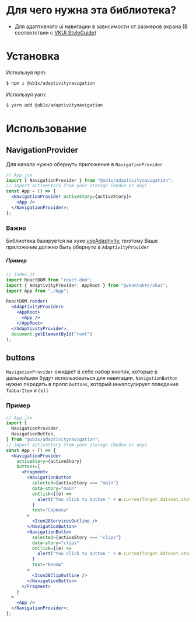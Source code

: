 # Для чего нужна эта библиотека?

- Для адаптивного ui навигации в зависимости от размеров экрана (В соответствии с [VKUI StyleGuide](https://vkcom.github.io/VKUI/#epic))

# Установка

Используя npm:

```sh
$ npm i @ub1x/adaptivitynavigation
```

Используя yarn:

```sh
$ yarn add @ub1x/adaptivitynavigation
```

# Использование

## NavigationProvider

Для начала нужно обернуть приложение в `NavigationProvider`

```jsx
// App.jsx
import { NavigationProvider } from "@ub1x/adaptivitynavigation";
// import activeStory from your storage (Redux or any)
const App = () => {
  <NavigationProvider activeStory={activeStory}>
    <App />
  </NavigationProvider>;
};
```

### Важно

Библиотека базируется на хуке [useAdaptivity](https://vkcom.github.io/VKUI/#!/Adaptivity), поэтому Ваше приложение должно быть обернуто в `AdaptivityProvider`

##### Пример

```jsx
// index.js
import ReactDOM from "react-dom";
import { AdaptivityProvider, AppRoot } from "@vkontakte/vkui";
import App from "./App";

ReactDOM.render(
  <AdaptivityProvider>
    <AppRoot>
      <App />
    </AppRoot>
  </AdaptivityProvider>,
  document.getElementById("root")
);
```

## buttons

`NavigationProvider` ожидает в себе набор кнопок, которые в дальнейшем будут использоваться для навигации.
`NavigationButton` нужно передать в пропс `buttons`, который инкапсулирует поведение `TabbarItem` и `Cell`

### Пример

```jsx
// App.jsx
import {
  NavigationProvider,
  NavigationButton,
} from "@ub1x/adaptivitynavigation";
// import activeStory from your storage (Redux or any)
const App = () => {
  <NavigationProvider
    activeStory={activeStory}
    buttons={
      <Fragment>
        <NavigationButton
          selected={activeStory === "main"}
          data-story="main"
          onClick={(e) =>
            alert("You click to button " + e.currentTarget.dataset.story)
          }
          text="Сервисы"
        >
          <Icon28ServicesOutline />
        </NavigationButton>
        <NavigationButton
          selected={activeStory === "clips"}
          data-story="clips"
          onClick={(e) =>
            alert("You click to button " + e.currentTarget.dataset.story)
          }
          text="Клипы"
        >
          <Icon28ClipOutline />
        </NavigationButton>
      </Fragment>
    }
  >
    <App />
  </NavigationProvider>;
};
```
